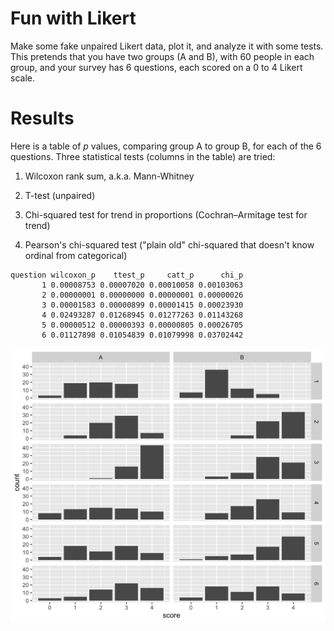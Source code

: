 Fun with Likert
========

Make some fake unpaired Likert data, plot it, and analyze it with some
tests. This pretends that you have two groups (A and B), with 60
people in each group, and your survey has 6 questions, each scored on
a 0 to 4 Likert scale.

Results
========

Here is a table of *p* values, comparing group A to group B, for each
of the 6 questions. Three statistical tests (columns in the table) are
tried:

1. Wilcoxon rank sum, a.k.a. Mann-Whitney

2. T-test (unpaired)

3. Chi-squared test for trend in proportions (Cochran–Armitage test
for trend)

4. Pearson's chi-squared test ("plain old" chi-squared that doesn't
know ordinal from categorical)

```
question wilcoxon_p    ttest_p     catt_p      chi_p
       1 0.00008753 0.00007020 0.00010058 0.00103063
       2 0.00000001 0.00000000 0.00000001 0.00000026
       3 0.00001583 0.00000899 0.00001415 0.00023930
       4 0.02493287 0.01268945 0.01277263 0.01143268
       5 0.00000512 0.00000393 0.00000805 0.00026705
       6 0.01127898 0.01054839 0.01079998 0.03702442
```

![plot of likert data](facet_grid.png "Plot of Likert data")


